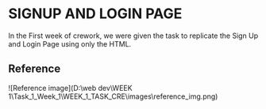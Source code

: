 # SIGNUP AND LOGIN PAGE

In the First week of crework, we were given the task to replicate the Sign Up and Login Page using only the HTML.

## Reference

![Reference image](D:\web dev\WEEK 1\Task_1_Week_1\WEEK_1_TASK_CRE\images\reference_img.png)
